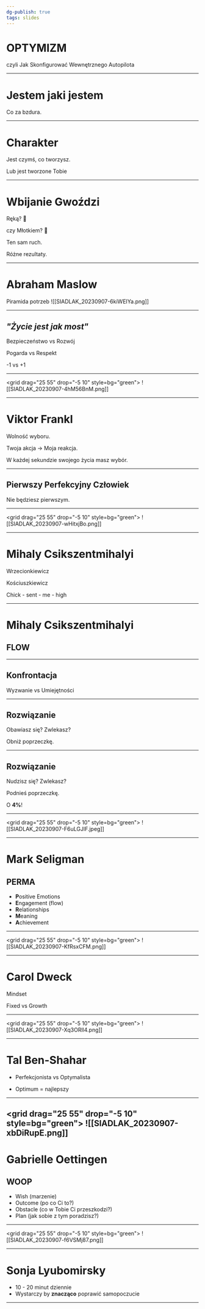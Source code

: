 ```yaml
---
dg-publish: true
tags: slides
---
```



# OPTYMIZM

czyli
Jak Skonfigurować
Wewnętrznego Autopilota

---
# Jestem jaki jestem

Co za bzdura. <!-- element class="fragment" -->

---
# Charakter


Jest czymś, co tworzysz. <!-- element class="fragment" -->

Lub jest tworzone Tobie  <!-- element class="fragment" -->

---

# Wbijanie Gwoździ 

Ręką? 👊 <!-- element class="fragment" --> 

czy Młotkiem? 🔨 <!-- element class="fragment" -->

Ten sam ruch. <!-- element class="fragment" -->

Różne rezultaty. <!-- element class="fragment" -->


---

# Abraham Maslow

Piramida potrzeb <!-- element class="fragment" -->
![[SIADLAK_20230907-6kiWEIYa.png]]

---

## *"Życie jest jak most"* 

Bezpieczeństwo vs Rozwój <!-- element class="fragment" -->

Pogarda vs Respekt <!-- element class="fragment" -->

-1 vs +1<!-- element class="fragment" -->

---

<grid drag="25 55" drop="-5 10" style=bg="green">
![[SIADLAK_20230907-4hM56BnM.png]]</grid>

---
# Viktor Frankl 

Wolność wyboru. <!-- element class="fragment" -->

Twoja akcja → Moja reakcja.<!-- element class="fragment" -->

W każdej sekundzie swojego życia masz wybór. <!-- element class="fragment" -->

---
## Pierwszy Perfekcyjny Człowiek 

Nie będziesz pierwszym. <!-- element class="fragment" -->

---

<grid drag="25 55" drop="-5 10" style=bg="green">
![[SIADLAK_20230907-wHitxjBo.png]]</grid>

---

# Mihaly Csikszentmihalyi

Wrzecionkiewicz<!-- element class="fragment" -->

Kościuszkiewicz <!-- element class="fragment" -->

Chick - sent - me - high <!-- element class="fragment" -->

---
#  Mihaly Csikszentmihalyi

## FLOW
---
## Konfrontacja

Wyzwanie vs Umiejętności 

---

## Rozwiązanie

Obawiasz się? Zwlekasz? 

Obniż poprzeczkę. 

---
## Rozwiązanie

Nudzisz się? Zwlekasz? 

Podnieś poprzeczkę. 

O **4%**!  

---

<grid drag="25 55" drop="-5 10" style=bg="green">
![[SIADLAK_20230907-F6uLGJlF.jpeg]]
</grid>

---

# Mark Seligman 

## PERMA

+ **P**ositive Emotions
+ **E**ngagement (flow)
+ **R**elationships
+ **M**eaning
+ **A**chievement

---

<grid drag="25 55" drop="-5 10" style=bg="green">
![[SIADLAK_20230907-KfRsxCFM.png]]</grid>

---
# Carol Dweck 

Mindset 

Fixed vs Growth

---

<grid drag="25 55" drop="-5 10" style=bg="green">
![[SIADLAK_20230907-Xq3ORll4.png]]
</grid>

---

# Tal Ben-Shahar

+ Perfekcjonista vs Optymalista 

+ Optimum = najlepszy

---
<grid drag="25 55" drop="-5 10" style=bg="green">
![[SIADLAK_20230907-xbDiRupE.png]] </grid>
---

# Gabrielle Oettingen
## WOOP

+ Wish (marzenie)
+ Outcome (po co Ci to?)
+ Obstacle (co w Tobie Ci przeszkodzi?)
+ Plan (jak sobie z tym poradzisz?)

---
<grid drag="25 55" drop="-5 10" style=bg="green">
![[SIADLAK_20230907-f6VSMj87.png]]</grid>

---
# Sonja Lyubomirsky

+ 10 - 20 minut dziennie
+ Wystarczy by **znacząco** poprawić samopoczucie
---

